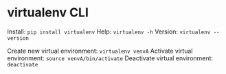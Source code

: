 # virtualenv CLI

Install: `pip install virtualenv`
Help: `virtualenv -h`
Version: `virtualenv --version`

Create new virtual environment: `virtualenv venvA`
Activate virtual environment: `source venvA/bin/activate`
Deactivate virtual environment: `deactivate`
